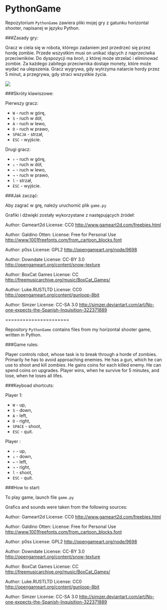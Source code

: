 PythonGame
======================

Repozytorium `PythonGame` zawiera pliki mojej gry z gatunku horizontal shooter, napisanej w języku Python.

###Zasady gry:

Gracz w ciela się w robota, którego zadaniem jest przedrzeć się przez hordę zombie. Przede wszystkim musi on unikać idących z naprzeciwka przeciwników. Do dyspozycji ma broń, z której może strzelać i eliminować zombie. Za każdego zabitego przeciwnika dostaje monety, które może wydać na ulepszenia. 
Gracz wygrywa, gdy wytrzyma natarcie hordy przez 5 minut, a przegrywa, gdy straci wszystkie życia.

![](https://github.com/jusira/Gra-PW-PADPy-2016/blob/master/images/Screenshot.png)

###Skróty klawiszowe:

Pierwszy gracz:

  * `W` - ruch w górę,
  * `S` - ruch w dół,
  * `A` - ruch w lewo,
  * `D` - ruch w prawo,
  * `SPACJA` - strzał,
  * `ESC` - wyjście.
  
Drugi gracz:

  * `↑` - ruch w górę,
  * `↓` - ruch w dół,
  * `←` - ruch w lewo,
  * `→` - ruch w prawo,
  * `l` - strzał,
  * `ESC` - wyjście.  
  
###Jak zacząć:

Aby zagrać w grę, należy uruchomić plik `game.py`


Grafiki i dźwięki zostały wykorzystane z następujących źródeł:

Author: Gameart2d
License: CC0
http://www.gameart2d.com/freebies.html

Author: Galdino Otten:
License: Free for Personal Use
http://www.1001freefonts.com/from_cartoon_blocks.font

Author: p0ss
License: GPL2
http://opengameart.org/node/9698

Author: Downdate
License: CC-BY 3.0
http://opengameart.org/content/snow-texture

Author: BoxCat Games
License: CC
http://freemusicarchive.org/music/BoxCat_Games/

Author: Luke.RUSTLTD
License: CC0
http://opengameart.org/content/gunloop-8bit

Author: Simzer
License: CC-SA 3.0
http://simzer.deviantart.com/art/No-one-expects-the-Spanish-Inquisition-322371889
  
======================

Repository `PythonGame` contains files from my horizontal shooter game, written in Python.

###Game rules:

Player controls robot, whose task is to break through a horde of zombies. Primarily he has to avoid approaching enemies. He has a gun, which he can use to shoot and kill zombies. He gains coins for each killed enemy. He can spend coins on upgrades. 
Player wins, when he survive for 5 minutes, and lose, when he loses all lifes.

###Keyboad shortcuts:

Player 1:

  * `W` - up,
  * `S` - down,
  * `A` - left,
  * `D` - right,
  * `SPACE` - shoot,
  * `ESC` - quit.
  
Player :

  * `↑` - up,
  * `↓` - down,
  * `←` - left,
  * `→` - right,
  * `l` - shoot,
  * `ESC` - quit.
  
###How to start:

To play game, launch file `game.py`


Grafics and sounds were taken from the following sources:

Author: Gameart2d
License: CC0
http://www.gameart2d.com/freebies.html

Author: Galdino Otten:
License: Free for Personal Use
http://www.1001freefonts.com/from_cartoon_blocks.font

Author: p0ss
License: GPL2
http://opengameart.org/node/9698

Author: Downdate
License: CC-BY 3.0
http://opengameart.org/content/snow-texture

Author: BoxCat Games
License: CC
http://freemusicarchive.org/music/BoxCat_Games/

Author: Luke.RUSTLTD
License: CC0
http://opengameart.org/content/gunloop-8bit

Author: Simzer
License: CC-SA 3.0
http://simzer.deviantart.com/art/No-one-expects-the-Spanish-Inquisition-322371889
